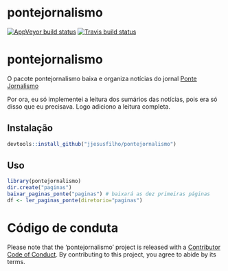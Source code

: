 
<!-- README.md is generated from README.Rmd. Please edit that file -->

# pontejornalismo

<!-- badges: start -->

[![AppVeyor build
status](https://ci.appveyor.com/api/projects/status/github/jjesusfilho/pontejornalismo?branch=master&svg=true)](https://ci.appveyor.com/project/jjesusfilho/pontejornalismo)
[![Travis build
status](https://travis-ci.org/jjesusfilho/pontejornalismo.svg?branch=master)](https://travis-ci.org/jjesusfilho/pontejornalismo)
<!-- badges: end -->

# pontejornalismo

O pacote pontejornalismo baixa e organiza notícias do jornal [Ponte
Jornalismo](https;//ponte.org)

Por ora, eu só implementei a leitura dos sumários das notícias, pois era
só disso que eu precisava. Logo adiciono a leitura completa.

## Instalação

``` r
devtools::install_github("jjesusfilho/pontejornalismo")
```

## Uso

``` r
library(pontejornalismo)
dir.create("paginas")
baixar_paginas_ponte("paginas") # baixará as dez primeiras páginas
df <- ler_paginas_ponte(diretorio="paginas")
```

# Código de conduta

Please note that the ‘pontejornalismo’ project is released with a
[Contributor Code of Conduct](CODE_OF_CONDUCT.md). By contributing to
this project, you agree to abide by its terms.
